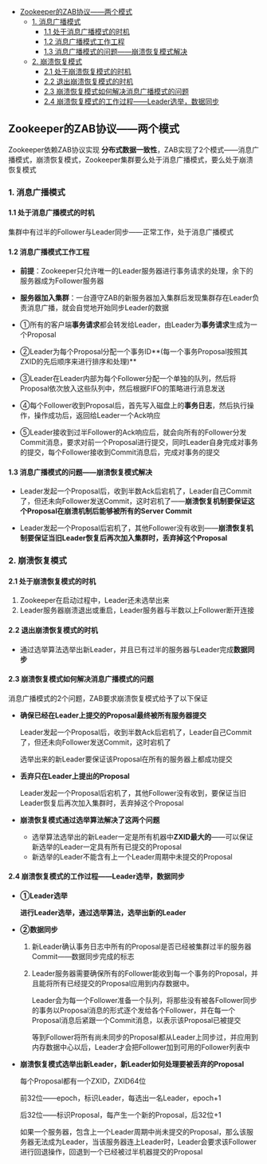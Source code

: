 - [Zookeeper的ZAB协议——两个模式](#zookeeper的zab协议两个模式)
  - [1. 消息广播模式](#1-消息广播模式)
    - [1.1 处于消息广播模式的时机](#11-处于消息广播模式的时机)
    - [1.2 消息广播模式工作工程](#12-消息广播模式工作工程)
    - [1.3 消息广播模式的问题——崩溃恢复模式解决](#13-消息广播模式的问题崩溃恢复模式解决)
  - [2. 崩溃恢复模式](#2-崩溃恢复模式)
    - [2.1 处于崩溃恢复模式的时机](#21-处于崩溃恢复模式的时机)
    - [2.2 退出崩溃恢复模式的时机](#22-退出崩溃恢复模式的时机)
    - [2.3 崩溃恢复模式如何解决消息广播模式的问题](#23-崩溃恢复模式如何解决消息广播模式的问题)
    - [2.4 崩溃恢复模式的工作过程——Leader选举，数据同步](#24-崩溃恢复模式的工作过程leader选举数据同步)





## Zookeeper的ZAB协议——两个模式

Zookeeper依赖ZAB协议实现 **分布式数据一致性**，ZAB实现了2个模式——消息广播模式，崩溃恢复模式，Zookeeper集群要么处于消息广播模式，要么处于崩溃恢复模式



### 1. 消息广播模式

#### 1.1 处于消息广播模式的时机

集群中有过半的Follower与Leader同步——正常工作，处于消息广播模式

#### 1.2 消息广播模式工作工程

* **前提**：Zookeeper只允许唯一的Leader服务器进行事务请求的处理，余下的服务器成为Follower服务器

* **服务器加入集群**：一台遵守ZAB的新服务器加入集群后发现集群存在Leader负责消息广播，就会自觉地开始同步Leader的数据

* ①所有的客户端**事务请求**都会转发给Leader，由Leader为**事务请求**生成为一个Proposal

* ②Leader为每个Proposal分配一个事务ID**(每一个事务Proposal按照其ZXID的先后顺序来进行排序和处理)**

* ③Leader在Leader内部为每个Follower分配一个单独的队列，然后将Proposal依次放入这些队列中，然后根据FIFO的策略进行消息发送

* ④每个Follower收到Proposal后，首先写入磁盘上的**事务日志**，然后执行操作，操作成功后，返回给Leader一个Ack响应

* ⑤Leader接收到过半Follower的Ack响应后，就会向所有的Follower分发Commit消息，要求对前一个Proposal进行提交，同时Leader自身完成对事务的提交，每个Follower接收到Commit消息后，完成对事务的提交

#### 1.3 消息广播模式的问题——崩溃恢复模式解决

* Leader发起一个Proposal后，收到半数Ack后宕机了，Leader自己Commit了，但还未向Follower发送Commit，这时宕机了——**崩溃恢复机制要保证这个Proposal在崩溃机制后能够被所有的Server Commit**

* Leader发起一个Proposal后宕机了，其他Follower没有收到——**崩溃恢复机制要保证当旧Leader恢复后再次加入集群时，丢弃掉这个Proposal**



### 2. 崩溃恢复模式

#### 2.1 处于崩溃恢复模式的时机

1. Zookeeper在启动过程中，Leader还未选举出来
2. Leader服务器崩溃退出或重启，Leader服务器与半数以上Follower断开连接

#### 2.2 退出崩溃恢复模式的时机

* 通过选举算法选举出新Leader，并且已有过半的服务器与Leader完成**数据同步**

#### 2.3 崩溃恢复模式如何解决消息广播模式的问题

消息广播模式的2个问题，ZAB要求崩溃恢复模式给予了以下保证

* **确保已经在Leader上提交的Proposal最终被所有服务器提交**

  Leader发起一个Proposal后，收到半数Ack后宕机了，Leader自己Commit了，但还未向Follower发送Commit，这时宕机了

  选举出来的新Leader要保证该Proposal在所有的服务器上都成功提交

* **丢弃只在Leader上提出的Proposal**

  Leader发起一个Proposal后宕机了，其他Follower没有收到，要保证当旧Leader恢复后再次加入集群时，丢弃掉这个Proposal

* **崩溃恢复模式通过选举算法解决了这两个问题**

  * 选举算法选举出的新Leader一定是所有机器中**ZXID最大的**——可以保证新选举的Leader一定具有所有已提交的Proposal
  * 新选举的Leader不能含有上一个Leader周期中未提交的Proposal

#### 2.4 崩溃恢复模式的工作过程——Leader选举，数据同步

* **①Leader选举**

  **进行Leader选举，通过选举算法，选举出新的Leader**

* **②数据同步**

  1. 新Leader确认事务日志中所有的Proposal是否已经被集群过半的服务器Commit——数据同步完成的标志

  2. Leader服务器需要确保所有的Follower能收到每一个事务的Proposal，并且能将所有已经提交的Proposal应用到内存数据中。

     Leader会为每一个Follower准备一个队列，将那些没有被各Follower同步的事务以Proposal消息的形式逐个发给各个Follower，并在每一个Proposal消息后紧跟一个Commit消息，以表示该Proposal已被提交

     等到Follower将所有尚未同步的Proposal都从Leader上同步过，并应用到内存数据中心以后，Leader才会把Follower加到可用的Follower列表中
  
* **崩溃恢复模式选举出新Leader，新Leader如何处理要被丢弃的Proposal**

  每个Proposal都有一个ZXID，ZXID64位

  前32位——epoch，标识Leader，每选出一名Leader，epoch+1

  后32位——标识Proposal，每产生一个新的Proposal，后32位+1

  如果一个服务器，包含上一个Leader周期中尚未提交的Proposal，那么该服务器无法成为Leader，当该服务器连上Leader时，Leader会要求该Follower进行回退操作，回退到一个已经被过半机器提交的Proposal